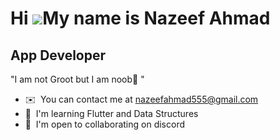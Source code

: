 Hi ![](https://user-images.githubusercontent.com/18350557/176309783-0785949b-9127-417c-8b55-ab5a4333674e.gif)My name is Nazeef Ahmad
====================================================================================================================================

App Developer
-------------

"I am not Groot but I am noob🥲 "

*   ✉️  You can contact me at [nazeefahmad555@gmail.com](mailto:nazeefahmad@gmail.com)
*   🧠  I'm learning Flutter and Data Structures
*   🤝  I'm open to collaborating on discord
                   
                     
                   
                    
                    
